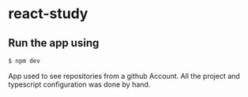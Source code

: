 # react-study

## Run the app using 
```bash
$ npm dev
```

App used to see repositories from a github Account.
All the project and typescript configuration was done by hand.